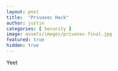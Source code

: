 ```yaml
---
layout: post
title:  "Privasec Hack"
author: justin
categories: [ Security ]
image: assets/images/privasec-final.jpg
featured: true
hidden: true
---
```


Yeet